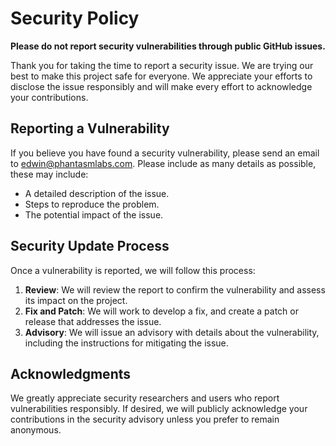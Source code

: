 # Security Policy

**Please do not report security vulnerabilities through public GitHub issues.**

Thank you for taking the time to report a security issue. We are trying our best
to make this project safe for everyone. We appreciate your efforts to disclose
the issue responsibly and will make every effort to acknowledge your
contributions.

## Reporting a Vulnerability

If you believe you have found a security vulnerability, please send an email to
edwin@phantasmlabs.com. Please include as many details as possible, these may
include:

- A detailed description of the issue.
- Steps to reproduce the problem.
- The potential impact of the issue.

## Security Update Process

Once a vulnerability is reported, we will follow this process:

1. **Review**: We will review the report to confirm the vulnerability and assess
   its impact on the project.
2. **Fix and Patch**: We will work to develop a fix, and create a patch or
   release that addresses the issue.
3. **Advisory**: We will issue an advisory with details about the vulnerability,
   including the instructions for mitigating the issue.

## Acknowledgments

We greatly appreciate security researchers and users who report vulnerabilities
responsibly. If desired, we will publicly acknowledge your contributions in the
security advisory unless you prefer to remain anonymous.
